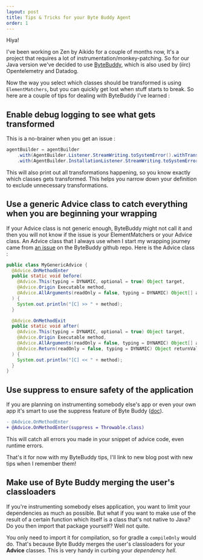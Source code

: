 ```yaml
---
layout: post
title: Tips & Tricks for your Byte Buddy Agent
order: 1
---
```


Hiya!

I've been working on Zen by Aikido for a couple of months now, It's a project that requires a lot of instrumentation/monkey-patching. So for our Java version we've decided to use [ByteBuddy](https://bytebuddy.net),
which is also used by (iirc) Opentelemetry and Datadog.

Now the way you select which classes should be transformed is using `ElementMatchers`, but you can quickly get lost when stuff starts to break.
So here are a couple of tips for dealing with ByteBuddy I've learned :

## Enable debug logging to see what gets transformed
This is a no-brainer when you get an issue : 
```java
agentBuilder = agentBuilder
    .with(AgentBuilder.Listener.StreamWriting.toSystemError().withTransformationsOnly())
    .with(AgentBuilder.InstallationListener.StreamWriting.toSystemError());
```
This will also print out all transformations happening, so you know exactly which classes gets transformed. This helps you narrow down your definition to exclude unnecessary transformations.

## Use a generic Advice class to catch everything when you are beginning your wrapping
If your Advice class is not generic enough, ByteBuddy might not call it and then you will not know if the issue is your ElementMatchers or your Advice class.
An Advice class that I always use when I start my wrapping journey came from [an issue](https://github.com/raphw/byte-buddy/issues/857) on the ByteBuddy github repo. Here is the Advice class :
```java
public class MyGenericAdvice {
  @Advice.OnMethodEnter
  public static void before(
    @Advice.This(typing = DYNAMIC, optional = true) Object target,
    @Advice.Origin Executable method,
    @Advice.AllArguments(readOnly = false, typing = DYNAMIC) Object[] args
  ) {
    System.out.println("[C] >> " + method);
  }

  @Advice.OnMethodExit
  public static void after(
    @Advice.This(typing = DYNAMIC, optional = true) Object target,
    @Advice.Origin Executable method,
    @Advice.AllArguments(readOnly = false, typing = DYNAMIC) Object[] args,
    @Advice.Return(readOnly = false, typing = DYNAMIC) Object returnValue
  ) {
    System.out.println("[C] << " + method);
  }
}
```

## Use suppress to ensure safety of the application
If you are planning on instrumenting somebody else's app or even your own app it's smart to use the suppress feature of Byte Buddy ([doc](https://javadoc.io/static/net.bytebuddy/byte-buddy/1.10.4/net/bytebuddy/asm/Advice.OnMethodEnter.html#suppress--)). 
```diff
- @Advice.OnMethodEnter
+ @Advice.OnMethodEnter(suppress = Throwable.class)
```
This will catch all errors you made in your snippet of advice code, even runtime errors.


That's it for now with my ByteBuddy tips, I'll link to new blog post with new tips when I remember them!

## Make use of Byte Buddy merging the user's classloaders
If you're instrumenting somebody elses application, you want to limit your dependencies as much as possible. But what if you want to make use of the result of a certain function which itself is a class that's not native to Java? Do you then import that package yourself? 
Well not quite. 

You only need to import it for compilation, so for gradle a `compileOnly` would do. That's because Byte Buddy merges the user's classloaders for your **Advice** classes. This is very handy in curbing your *dependency hell*.
